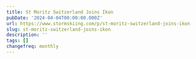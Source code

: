 ```yaml
---
title: St Moritz Switzerland Joins Ikon
pubDate: '2024-04-04T00:00:00.000Z'
url: https://www.stormskiing.com/p/st-moritz-switzerland-joins-ikon
slug: st-moritz-switzerland-joins-ikon
description: ''
tags: []
changefreq: monthly
---
```


<!-- Add post content below -->
